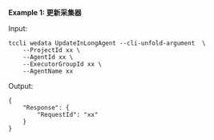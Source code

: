 **Example 1: 更新采集器**



Input: 

```
tccli wedata UpdateInLongAgent --cli-unfold-argument  \
    --ProjectId xx \
    --AgentId xx \
    --ExecutorGroupId xx \
    --AgentName xx
```

Output: 
```
{
    "Response": {
        "RequestId": "xx"
    }
}
```

